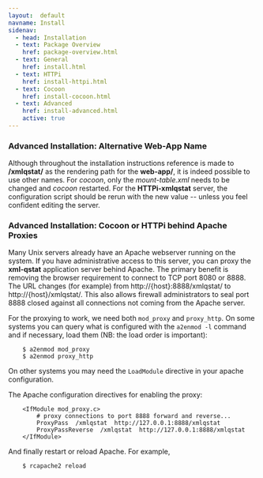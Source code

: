```yaml
---
layout:  default
navname: Install
sidenav:
  - head: Installation
  - text: Package Overview
    href: package-overview.html
  - text: General
    href: install.html
  - text: HTTPi
    href: install-httpi.html
  - text: Cocoon
    href: install-cocoon.html
  - text: Advanced
    href: install-advanced.html
    active: true
---
```


### Advanced Installation: Alternative Web-App Name

Although throughout the installation instructions reference is made to
**/xmlqstat/** as the rendering path for the **web-app/**, it is indeed
possible to use other names. For *cocoon*, only the *mount-table.xml* needs
to be changed and *cocoon* restarted. For the **HTTPi-xmlqstat** server, the
configuration script should be rerun with the new value -- unless you feel
confident editing the server.

### Advanced Installation: Cocoon or HTTPi behind Apache Proxies

Many Unix servers already have an Apache webserver running on the system. If
you have administrative access to this server, you can proxy the
**xml-qstat** application server behind Apache. The primary benefit is
removing the browser requirement to connect to TCP port 8080 or 8888. The
URL changes (for example) from http://{host}:8888/xmlqstat/ to
http://{host}/xmlqstat/. This also allows firewall administrators to seal
port 8888 closed against all connections not coming from the Apache server.

For the proxying to work, we need both `mod_proxy` and `proxy_http`. On some
systems you can query what is configured with the `a2enmod -l` command and
if necessary, load them (NB: the load order is important):

        $ a2enmod mod_proxy
        $ a2enmod proxy_http

On other systems you may need the `LoadModule` directive in your apache
configuration.

The Apache configuration directives for enabling the proxy:

        <IfModule mod_proxy.c>
            # proxy connections to port 8888 forward and reverse...
            ProxyPass  /xmlqstat  http://127.0.0.1:8888/xmlqstat
            ProxyPassReverse  /xmlqstat  http://127.0.0.1:8888/xmlqstat
        </IfModule>

And finally restart or reload Apache. For example,

        $ rcapache2 reload


